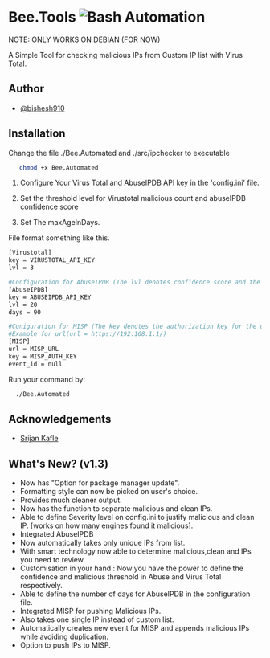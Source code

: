 # Bee.Tools ![Bash Automation](https://img.shields.io/badge/Automation-CTI-green)

NOTE: ONLY WORKS ON DEBIAN (FOR NOW)

A Simple Tool for checking malicious IPs from Custom IP list with Virus Total.




## Author

- [@bishesh910](https://www.github.com/bishesh910)


## Installation

Change the file ./Bee.Automated and ./src/ipchecker to executable
```bash
   chmod +x Bee.Automated
```

1. Configure Your Virus Total and AbuseIPDB API key in the 'config.ini' file.

2. Set the threshold level for Virustotal malicious count and abuseIPDB confidence score

3. Set The maxAgeInDays. 

File format something like this.
```bash
[Virustotal]
key = VIRUSTOTAL_API_KEY
lvl = 3

#Configuration for AbuseIPDB (The lvl denotes confidence score and the days denotes maxAgeindays)
[AbuseIPDB]
key = ABUSEIPDB_API_KEY
lvl = 20
days = 90

#Coniguration for MISP (The key denotes the authorization key for the user and event_id is set to null for first time usage. event_id will be rewritten after the script is ran.)
#Example for url(url = https://192.168.1.1/)
[MISP]
url = MISP_URL
key = MISP_AUTH_KEY
event_id = null
```
Run your command by:
```bash
  ./Bee.Automated
```
## Acknowledgements

 - [Srijan Kafle](https://www.github.com/srijankafle)

## What's New? (v1.3)
- Now has "Option for package manager update".
- Formatting style can now be picked on user's choice.
- Provides much cleaner output.
- Now has the function to separate malicious and clean IPs.
- Able to define Severity level on config.ini to justify malicious and clean IP. [works on how many engines found it malicious].
- Integrated AbuseIPDB
- Now automatically takes only unique IPs from list.
- With smart technology now able to determine malicious,clean and IPs you need to review.
- Customisation in your hand : Now you have the power to define the confidence and malicious threshold in Abuse and Virus Total respectively.
- Able to define the number of days for AbuseIPDB in the configuration file.
- Integrated MISP for pushing Malicious IPs.
- Also takes one single IP instead of custom list.
- Automatically creates new event for MISP and appends malicious IPs while avoiding duplication.
- Option to push IPs to MISP.
